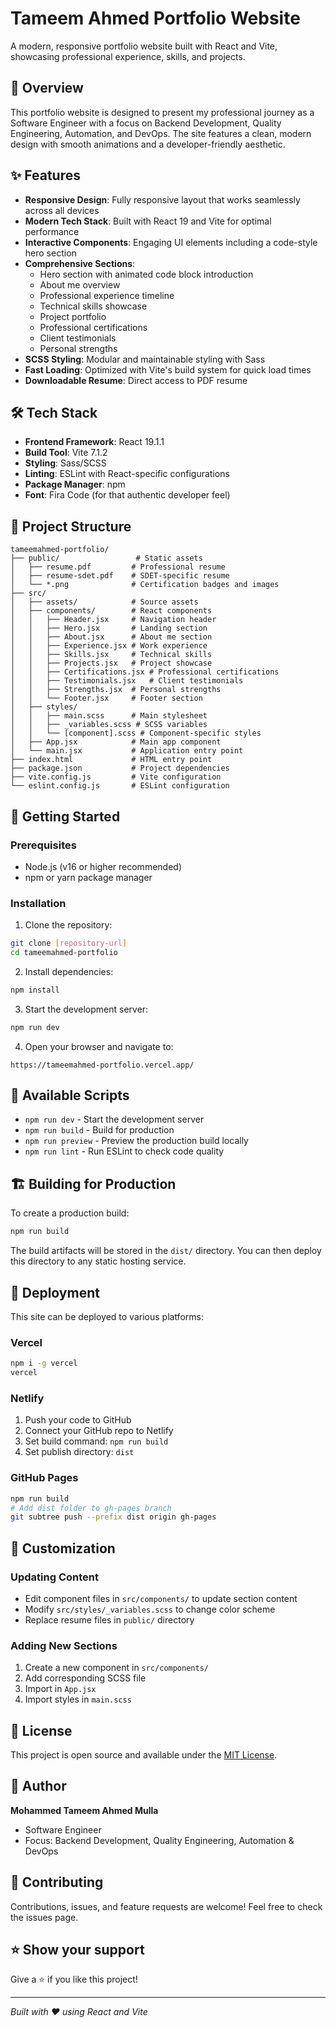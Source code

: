 # Tameem Ahmed Portfolio Website

A modern, responsive portfolio website built with React and Vite, showcasing professional experience, skills, and projects.

## 🚀 Overview

This portfolio website is designed to present my professional journey as a Software Engineer with a focus on Backend Development, Quality Engineering, Automation, and DevOps. The site features a clean, modern design with smooth animations and a developer-friendly aesthetic.

## ✨ Features

- **Responsive Design**: Fully responsive layout that works seamlessly across all devices
- **Modern Tech Stack**: Built with React 19 and Vite for optimal performance
- **Interactive Components**: Engaging UI elements including a code-style hero section
- **Comprehensive Sections**:
  - Hero section with animated code block introduction
  - About me overview
  - Professional experience timeline
  - Technical skills showcase
  - Project portfolio
  - Professional certifications
  - Client testimonials
  - Personal strengths
- **SCSS Styling**: Modular and maintainable styling with Sass
- **Fast Loading**: Optimized with Vite's build system for quick load times
- **Downloadable Resume**: Direct access to PDF resume

## 🛠️ Tech Stack

- **Frontend Framework**: React 19.1.1
- **Build Tool**: Vite 7.1.2
- **Styling**: Sass/SCSS
- **Linting**: ESLint with React-specific configurations
- **Package Manager**: npm
- **Font**: Fira Code (for that authentic developer feel)

## 📁 Project Structure

```
tameemahmed-portfolio/
├── public/                 # Static assets
│   ├── resume.pdf         # Professional resume
│   ├── resume-sdet.pdf    # SDET-specific resume
│   └── *.png              # Certification badges and images
├── src/
│   ├── assets/            # Source assets
│   ├── components/        # React components
│   │   ├── Header.jsx     # Navigation header
│   │   ├── Hero.jsx       # Landing section
│   │   ├── About.jsx      # About me section
│   │   ├── Experience.jsx # Work experience
│   │   ├── Skills.jsx     # Technical skills
│   │   ├── Projects.jsx   # Project showcase
│   │   ├── Certifications.jsx # Professional certifications
│   │   ├── Testimonials.jsx   # Client testimonials
│   │   ├── Strengths.jsx  # Personal strengths
│   │   └── Footer.jsx     # Footer section
│   ├── styles/
│   │   ├── main.scss      # Main stylesheet
│   │   ├── _variables.scss # SCSS variables
│   │   └── [component].scss # Component-specific styles
│   ├── App.jsx            # Main app component
│   └── main.jsx           # Application entry point
├── index.html             # HTML entry point
├── package.json           # Project dependencies
├── vite.config.js         # Vite configuration
└── eslint.config.js       # ESLint configuration
```

## 🚦 Getting Started

### Prerequisites

- Node.js (v16 or higher recommended)
- npm or yarn package manager

### Installation

1. Clone the repository:
```bash
git clone [repository-url]
cd tameemahmed-portfolio
```

2. Install dependencies:
```bash
npm install
```

3. Start the development server:
```bash
npm run dev
```

4. Open your browser and navigate to:
```
https://tameemahmed-portfolio.vercel.app/
```

## 📜 Available Scripts

- `npm run dev` - Start the development server
- `npm run build` - Build for production
- `npm run preview` - Preview the production build locally
- `npm run lint` - Run ESLint to check code quality

## 🏗️ Building for Production

To create a production build:

```bash
npm run build
```

The build artifacts will be stored in the `dist/` directory. You can then deploy this directory to any static hosting service.

## 🚀 Deployment

This site can be deployed to various platforms:

### Vercel
```bash
npm i -g vercel
vercel
```

### Netlify
1. Push your code to GitHub
2. Connect your GitHub repo to Netlify
3. Set build command: `npm run build`
4. Set publish directory: `dist`

### GitHub Pages
```bash
npm run build
# Add dist folder to gh-pages branch
git subtree push --prefix dist origin gh-pages
```

## 🎨 Customization

### Updating Content
- Edit component files in `src/components/` to update section content
- Modify `src/styles/_variables.scss` to change color scheme
- Replace resume files in `public/` directory

### Adding New Sections
1. Create a new component in `src/components/`
2. Add corresponding SCSS file
3. Import in `App.jsx`
4. Import styles in `main.scss`

## 📄 License

This project is open source and available under the [MIT License](LICENSE).

## 👤 Author

**Mohammed Tameem Ahmed Mulla**
- Software Engineer
- Focus: Backend Development, Quality Engineering, Automation & DevOps

## 🤝 Contributing

Contributions, issues, and feature requests are welcome! Feel free to check the issues page.

## ⭐ Show your support

Give a ⭐️ if you like this project!

---

*Built with ❤️ using React and Vite*
